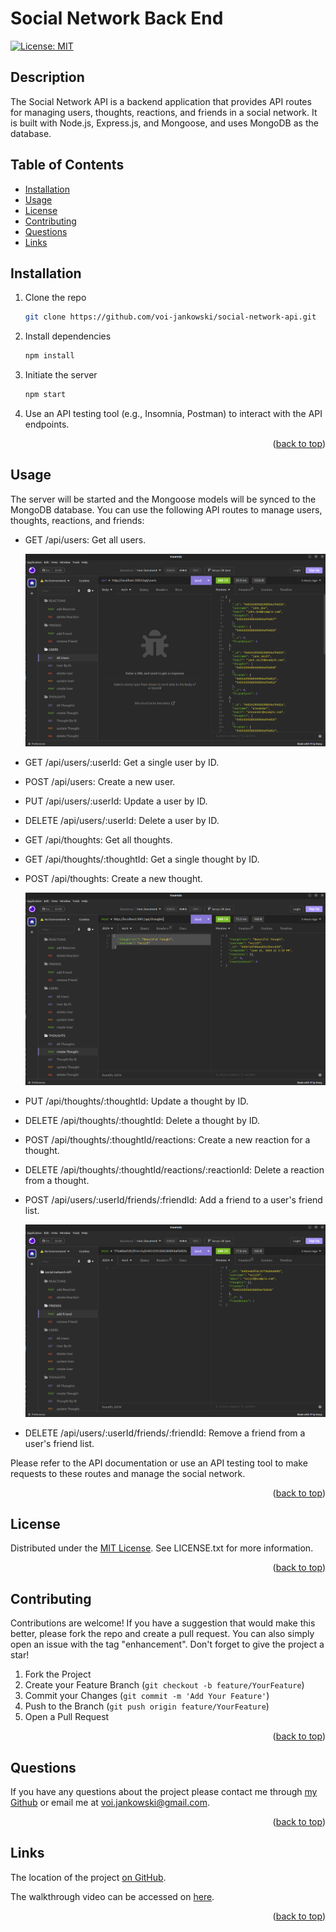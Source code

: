 # Social Network Back End

[![License: MIT](https://img.shields.io/badge/License-MIT-yellow.svg)](https://opensource.org/licenses/MIT)

## Description

The Social Network API is a backend application that provides API routes for managing users, thoughts, reactions, and friends in a social network. It is built with Node.js, Express.js, and Mongoose, and uses MongoDB as the database.

## Table of Contents

- [Installation](#installation)
- [Usage](#usage)
- [License](#license)
- [Contributing](#contributing)
- [Questions](#questions)
- [Links](#links)

## Installation

1. Clone the repo

   ```sh
   git clone https://github.com/voi-jankowski/social-network-api.git
   ```

2. Install dependencies

   ```sh
   npm install
   ```

3. Initiate the server

   ```sh
   npm start
   ```

4. Use an API testing tool (e.g., Insomnia, Postman) to interact with the API endpoints.

<p align="right">(<a href="#readme-top">back to top</a>)</p>

## Usage

The server will be started and the Mongoose models will be synced to the MongoDB database. You can use the following API routes to manage users, thoughts, reactions, and friends:

- GET /api/users: Get all users.

  ![Getting all users.](./assets/img/social-network-1.png)

- GET /api/users/:userId: Get a single user by ID.

- POST /api/users: Create a new user.

- PUT /api/users/:userId: Update a user by ID.

- DELETE /api/users/:userId: Delete a user by ID.

- GET /api/thoughts: Get all thoughts.

- GET /api/thoughts/:thoughtId: Get a single thought by ID.

- POST /api/thoughts: Create a new thought.

  ![Creating new thought.](./assets/img/social-network-2.png)

- PUT /api/thoughts/:thoughtId: Update a thought by ID.

- DELETE /api/thoughts/:thoughtId: Delete a thought by ID.

- POST /api/thoughts/:thoughtId/reactions: Create a new reaction for a thought.

- DELETE /api/thoughts/:thoughtId/reactions/:reactionId: Delete a reaction from a thought.

- POST /api/users/:userId/friends/:friendId: Add a friend to a user's friend list.

  ![Adding new friend.](./assets/img/social-network-3.png)

- DELETE /api/users/:userId/friends/:friendId: Remove a friend from a user's friend list.

Please refer to the API documentation or use an API testing tool to make requests to these routes and manage the social network.

<p align="right">(<a href="#readme-top">back to top</a>)</p>

## License

Distributed under the [MIT License](https://opensource.org/licenses/MIT). See LICENSE.txt for more information.

<p align="right">(<a href="#readme-top">back to top</a>)</p>

## Contributing

Contributions are welcome!
If you have a suggestion that would make this better, please fork the repo and create a pull request. You can also simply open an issue with the tag "enhancement".
Don't forget to give the project a star!

1. Fork the Project
2. Create your Feature Branch (`git checkout -b feature/YourFeature`)
3. Commit your Changes (`git commit -m 'Add Your Feature'`)
4. Push to the Branch (`git push origin feature/YourFeature`)
5. Open a Pull Request

<p align="right">(<a href="#readme-top">back to top</a>)</p>

## Questions

If you have any questions about the project please contact me through [my Github](https://github.com/voi-jankowski) or email me at [voi.jankowski@gmail.com](mailto:voi.jankowski@gmail.com).

<p align="right">(<a href="#readme-top">back to top</a>)</p>

## Links

The location of the project [on GitHub](https://github.com/voi-jankowski/social-network-api).

The walkthrough video can be accessed on [here](https://drive.google.com/file/d/1RXcv0co4oSyFuWFxGCh35C7-WFQp_DWd/view).

<p align="right">(<a href="#readme-top">back to top</a>)</p>
